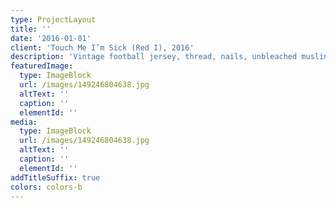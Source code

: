 ```yaml
---
type: ProjectLayout
title: ''
date: '2016-01-01'
client: 'Touch Me I’m Sick (Red I), 2016'
description: 'Vintage football jersey, thread, nails, unbleached muslin'
featuredImage:
  type: ImageBlock
  url: /images/149246804638.jpg
  altText: ''
  caption: ''
  elementId: ''
media:
  type: ImageBlock
  url: /images/149246804638.jpg
  altText: ''
  caption: ''
  elementId: ''
addTitleSuffix: true
colors: colors-b
---
```

